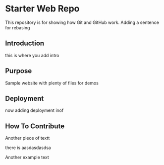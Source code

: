# Starter Web Repo

This repository is for showing how Git and GitHub work. Adding a sentence for rebasing

## Introduction
this is where you add intro

## Purpose

Sample website with plenty of files for demos

## Deployment

now adding deployment inof


## How To Contribute
Another piece of textt

there is aasdasdasdsa


Another example text

